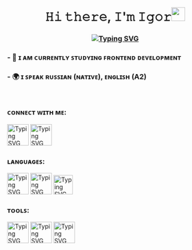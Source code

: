 <h1 align="center">𝙷𝚒 𝚝𝚑𝚎𝚛𝚎, 𝙸'𝚖 𝙸𝚐𝚘𝚛<img src="https://github.com/blackcater/blackcater/raw/main/images/Hi.gif" height="32"/></h1>
<h3 align="center"><a href="https://git.io/typing-svg"><img src="https://readme-typing-svg.herokuapp.com?font=Fira+Code&pause=1000&width=310&lines=JUNIOR+FRONTEND+DEVELOPER" alt="Typing SVG" /></a></h3>
<h3>- 🌱 ɪ ᴀᴍ ᴄᴜʀʀᴇɴᴛʟʏ ꜱᴛᴜᴅʏɪɴɢ ꜰʀᴏɴᴛᴇɴᴅ ᴅᴇᴠᴇʟᴏᴘᴍᴇɴᴛ</h3>
<h3>- 🌍 ɪ ꜱᴘᴇᴀᴋ ʀᴜꜱꜱɪᴀɴ (ɴᴀᴛɪᴠᴇ), ᴇɴɢʟɪꜱʜ (A2)</h3>
<br>

<h3>ᴄᴏɴɴᴇᴄᴛ ᴡɪᴛʜ ᴍᴇ:</h3>
<a href="https://t.me/igorIvani4"><img src="https://logos-download.com/wp-content/uploads/2016/07/Telegram_2.x_version_2014_Logo.png" alt="Typing SVG" width="50px"/></a>
<a href="https://vk.com/gerbov_igor"><img src="https://www.pinclipart.com/picdir/big/544-5446048_vk-logo-design-logo-media-sosial-png-clipart.png" alt="Typing SVG" width="50px"/></a>

<h3>ʟᴀɴɢᴜᴀɢᴇꜱ:</h3>
<a href="%"><img src="https://raw.githubusercontent.com/daniilshat/daniilshat/2d7eafe5250314b3d422c86b35de062e0f1f5178/icons/CSS3.svg" alt="Typing SVG" width="50px"/></a>
<a href="%"><img src="https://raw.githubusercontent.com/daniilshat/daniilshat/2d7eafe5250314b3d422c86b35de062e0f1f5178/icons/HTML5.svg" alt="Typing SVG" width="50px"/></a>
<a href="%"><img src="https://miladfathy.gallerycdn.vsassets.io/extensions/miladfathy/js-snippet/0.0.3/1620337479564/Microsoft.VisualStudio.Services.Icons.Default" alt="Typing SVG" width="45px"/></a>

<h3>ᴛᴏᴏʟꜱ:</h3>
<a href="%"><img src="https://raw.githubusercontent.com/daniilshat/daniilshat/2583381c09497c680369e95dce7e029d93484d94/icons/VS-code.svg" alt="Typing SVG" width="50px"/></a>
<a href="%"><img src="https://raw.githubusercontent.com/daniilshat/daniilshat/2d7eafe5250314b3d422c86b35de062e0f1f5178/icons/figma.svg" alt="Typing SVG" height="50px" width="50px"/></a>
<a href="%"><img src="https://logo-base.com/logo/photoshop_ps_logo_icon.png" alt="Typing SVG" height="50px" width="50px"/></a>



<!--
**iivanovich/iivanovich** is a ✨ _special_ ✨ repository because its `README.md` (this file) appears on your GitHub profile.

Here are some ideas to get you started:

- 🔭 I’m currently working on ...
- 🌱 I’m currently learning ...
- 👯 I’m looking to collaborate on ...
- 🤔 I’m looking for help with ...
- 💬 Ask me about ...
- 📫 How to reach me: ...
- 😄 Pronouns: ...
- ⚡ Fun fact: ...
-->
